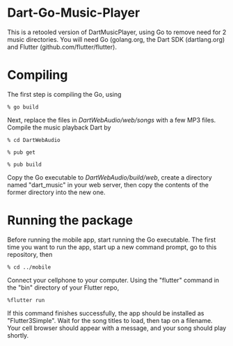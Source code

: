 # Dart-Go-Music-Player
This is a retooled version of DartMusicPlayer, using Go to remove need for 2 music directories. You will need Go (golang.org, the Dart SDK (dartlang.org) and Flutter (github.com/flutter/flutter).

# Compiling
The first step is compiling the Go, using

<code>% go build </code>

Next, replace the files in <em>DartWebAudio/web/songs</em> with a few MP3 files. Compile the music playback Dart by

<code>% cd DartWebAudio </code>

<code>% pub get </code>

<code>% pub build </code>

Copy the Go executable to <em>DartWebAudio/build/web</em>, create a directory named "dart_music" in your web server, then copy the contents of the former directory into the new one. 

# Running the package
Before running the mobile app, start running the Go executable. The first time you want to run the app, start up a new command prompt, go to this repository, then 

<code>% cd ../mobile </code>

Connect your cellphone to your computer. Using the "flutter" command in the "bin" directory of your Flutter repo, 

<code>%flutter run </code>

If this command finishes successfully, the app should be installed as "Flutter3Simple". Wait for the song titles to load, then tap on a filename. Your cell browser should appear with a message, and your song should play shortly.

